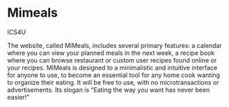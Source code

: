 # Mimeals

ICS4U

The website, called MiMeals, includes several primary features: a calendar where you can view your planned meals in the next week, a recipe book where you can browse restaurant or custom user recipes found online or your recipes. MiMeals is designed to a minimalistic and intuitive interface for anyone to use, to become an essential tool for any home cook wanting to organize their eating. It will be free to use, with no microtransactions or advertisements. Its slogan is “Eating the way you want has never been easier!”

